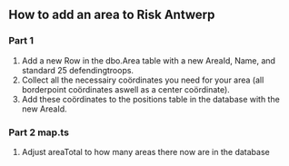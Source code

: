 ## How to add an area to Risk Antwerp  

### Part 1  

1. Add a new Row in the dbo.Area table with a new AreaId, Name, and standard 25 defendingtroops.  
2. Collect all the necessairy coördinates you need for your area (all borderpoint coördinates aswell as a center coördinate).  
3. Add these coördinates to the positions table in the database with the new AreaId.  

### Part 2  map.ts  

1. Adjust areaTotal to how many areas there now are in the database
 
